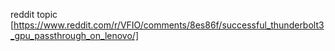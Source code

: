 reddit topic [https://www.reddit.com/r/VFIO/comments/8es86f/successful_thunderbolt3_gpu_passthrough_on_lenovo/]
